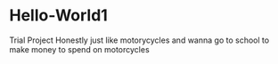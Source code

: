 # Hello-World1
Trial Project 
Honestly just like motorycycles and wanna go to school to make money to spend on motorcycles
